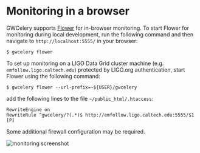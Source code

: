 # Monitoring in a browser

GWCelery supports [Flower](https://flower.readthedocs.io/) for in-browser
monitoring. To start Flower for monitoring during local development, run the
following command and then navigate to `http://localhost:5555/` in your browser:

	$ gwcelery flower

To set up monitoring on a LIGO Data Grid cluster machine (e.g.
`emfollow.ligo.caltech.edu`) protected by LIGO.org authentication, start Flower
using the following command:

	$ gwcelery flower --url-prefix=~${USER}/gwcelery

add the following lines to the file `~/public_html/.htaccess`:

	RewriteEngine on
	RewriteRule ^gwcelery/?(.*)$ http://emfollow.ligo.caltech.edu:5555/$1 [P]

Some additional firewall configuration may be required.

![monitoring screenshot](_static/screenshot.png)
